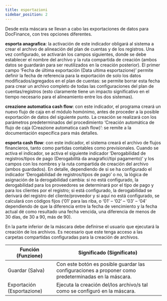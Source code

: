 ```yaml
---
title: esportazioni
sidebar_position: 2
---
```


Desde esta máscara se llevan a cabo las exportaciones de datos para DocFinance, con tres opciones diferentes.

**esporta anagrafica**: la activación de este indicador obligará al sistema a crear el archivo de alineación del plan de cuentas y de los registros. Una vez configurado, se activarán los campos siguientes, donde se debe establecer el nombre del archivo y la ruta compartida de creación (ambos datos se guardarán para ser reutilizados en la creación posterior). El primer campo ‘Fecha de última exportación (Data ultima esportazione)’ permite definir la fecha de referencia para la exportación de solo los datos modificados/agregados en el plan de cuentas: se permite borrar esta fecha para crear un archivo completo de todas las configuraciones del plan de cuentas/registros (esto claramente tiene un impacto significativo en el tiempo necesario para el alineamiento entre los dos sistemas).

**creazione automatica cash flow**: con este indicador, el programa creará un nuevo flujo de caja en el módulo homónimo, antes de proceder a la posible exportación de datos del siguiente punto. La creación se realizará con los parámetros predeterminados del procedimiento ‘Creación automática de flujo de caja (Creazione automatica cash flow)’: se remite a la documentación específica para más detalles.

**esporta cash flow**: con este indicador, el sistema creará el archivo de flujos financieros, tanto como partidas contables como previsionales. Cuando se activa el indicador, se activa el siguiente indicador ‘Derogabilidad de registros/tipos de pago (Derogabilità da anagrafici/tipi pagamento)’ y los campos con los nombres y la ruta compartida de creación del archivo (ambos guardados). En detalle, dependiendo de si se ha configurado el indicador ‘Derogabilidad de registros/tipos de pago’ o no, la lógica de asignación de la derogabilidad cambia: si no está configurado, la derogabilidad para los proveedores se determinará por el tipo de pago y para los clientes por el registro; si está configurado, la derogabilidad se derivará del registro del cliente/proveedor y si aquí no está configurado, se calculará con códigos fijos (‘01’ para las riba, o ‘01’ – ‘02’ – ‘03’ – ‘04’ dependiendo de que la diferencia entre la fecha de vencimiento y la fecha actual dé como resultado una fecha vencida, una diferencia de menos de 30 días, de 30 a 90, más de 90).

En la parte inferior de la máscara debe definirse el usuario que ejecutará la creación de los archivos. Es necesario que este tenga acceso a las carpetas compartidas configuradas para la creación de archivos.

| Función (Funzione) | Significado (Significato) |
| --- | --- |
| Guardar (Salva) | Con este botón es posible guardar las configuraciones a proponer como predeterminadas en la máscara. |
| Exportación (Esportazione) | Ejecuta la creación del/los archivo/s tal como se configuró en la máscara. |